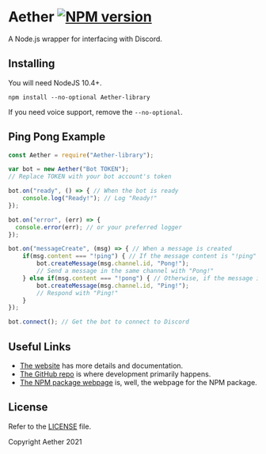 Aether [![NPM version](https://img.shields.io/npm/v/eris.svg?style=flat-square&color=informational)](https://npmjs.com/package/aether-library)
====

A Node.js wrapper for interfacing with Discord.

Installing
----------

You will need NodeJS 10.4+.

```
npm install --no-optional Aether-library
```

If you need voice support, remove the `--no-optional`.

Ping Pong Example
-----------------

```js
const Aether = require("Aether-library");

var bot = new Aether("Bot TOKEN");
// Replace TOKEN with your bot account's token

bot.on("ready", () => { // When the bot is ready
    console.log("Ready!"); // Log "Ready!"
});

bot.on("error", (err) => {
  console.error(err); // or your preferred logger
});

bot.on("messageCreate", (msg) => { // When a message is created
    if(msg.content === "!ping") { // If the message content is "!ping"
        bot.createMessage(msg.channel.id, "Pong!");
        // Send a message in the same channel with "Pong!"
    } else if(msg.content === "!pong") { // Otherwise, if the message is "!pong"
        bot.createMessage(msg.channel.id, "Ping!");
        // Respond with "Ping!"
    }
});

bot.connect(); // Get the bot to connect to Discord
```


Useful Links
------------

- [The website](https://jxcksondev.netlify.app/Aether) has more details and documentation.
- [The GitHub repo](https://github.com/jxckson-ctrl/Aether-library) is where development primarily happens.
- [The NPM package webpage](https://npmjs.com/package/aether-library) is, well, the webpage for the NPM package.

License
-------

Refer to the [LICENSE](LICENSE) file.

Copyright Aether 2021
